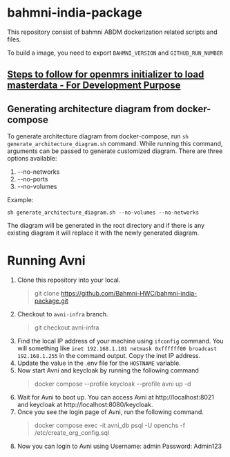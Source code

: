 # bahmni-india-package

This repository consist of bahmni ABDM dockerization related scripts and files.

To build a image, you need to export `BAHMNI_VERSION` and `GITHUB_RUN_NUMBER`

## [Steps to follow for openmrs initializer to load masterdata - For Development Purpose ](https://github.com/Bahmni/clinic-config#steps-to-follow-for-openmrs-initializer-to-load-masterdata---for-development-purpose-)

## Generating architecture diagram from docker-compose
To generate architecture diagram from docker-compose, run `sh generate_architecture_diagram.sh` command.
While running this command, arguments can be passed to generate customized diagram. There are three options available:
1. --no-networks
2. --no-ports
3. --no-volumes

Example:
```shell
sh generate_architecture_diagram.sh --no-volumes --no-networks
```

The diagram will be generated in the root directory and if there is any existing diagram it will replace it with the newly generated diagram.




# Running Avni
1. Clone this repository into your local.
    >git clone https://github.com/Bahmni-HWC/bahmni-india-package.git
2. Checkout to `avni-infra` branch.
    > git checkout avni-infra
3. Find the local IP address of your machine using `ifconfig` command. You will something like `inet 192.168.1.101 netmask 0xffffff00 broadcast 192.168.1.255` in the command output. Copy the inet IP address.
4. Update the value in the .env file for the `HOSTNAME` variable.
5. Now start Avni and keycloak by running the following command
    > docker compose --profile keycloak --profile avni up -d
6. Wait for Avni to boot up. You can access Avni at http://localhost:8021 and keycloak at http://localhost:8080/keycloak.
7. Once you see the login page of Avni, run the following command.
    > docker compose exec -it avni_db psql -U openchs -f /etc/create_org_config.sql
8. Now you can login to Avni using Username: admin Password: Admin123